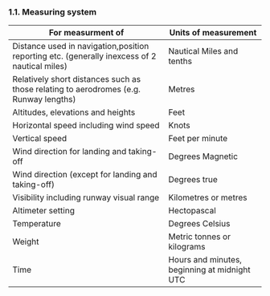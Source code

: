 ### 1.1. Measuring system

| For measurment of                                            | Units of measurement                         |
| ------------------------------------------------------------ | -------------------------------------------- |
| Distance  used  in  navigation,position reporting etc. (generally inexcess of 2 nautical miles) | Nautical Miles and tenths                    |
| Relatively short distances such as those relating to aerodromes (e.g. Runway lengths) | Metres                                       |
| Altitudes, elevations and heights                            | Feet                                         |
| Horizontal speed including wind speed                        | Knots                                        |
| Vertical speed                                               | Feet per minute                              |
| Wind direction for landing and taking-off                    | Degrees Magnetic                             |
| Wind direction (except for landing and taking-off)           | Degrees true                                 |
| Visibility including runway visual range                     | Kilometres or metres                         |
| Altimeter setting                                            | Hectopascal                                  |
| Temperature                                                  | Degrees Celsius                              |
| Weight                                                       | Metric tonnes or kilograms                   |
| Time                                                         | Hours and minutes, beginning at midnight UTC |



